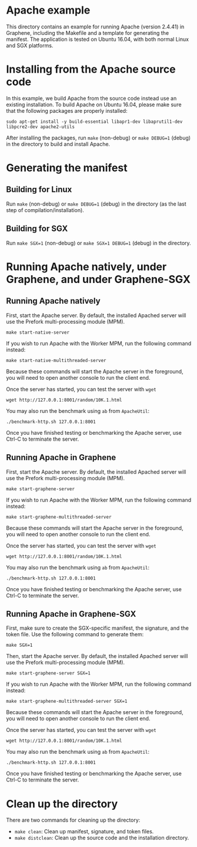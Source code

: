 # Apache example

This directory contains an example for running Apache (version 2.4.41)
in Graphene, including the Makefile and a template for generating the manifest.
The application is tested on Ubuntu 16.04, with both normal Linux and SGX
platforms.

# Installing from the Apache source code

In this example, we build Apache from the source code instead use an existing
installation. To build Apache on Ubuntu 16.04, please make sure that the
following packages are properly installed:

    sudo apt-get install -y build-essential libapr1-dev libaprutil1-dev libpcre2-dev apache2-utils

After installing the packages, run `make` (non-debug) or `make DEBUG=1` (debug)
in the directory to build and install Apache.

# Generating the manifest

## Building for Linux

Run `make` (non-debug) or `make DEBUG=1` (debug) in the directory (as the last
step of compilation/installation).

## Building for SGX

Run `make SGX=1` (non-debug) or `make SGX=1 DEBUG=1` (debug) in the directory.

# Running Apache natively, under Graphene, and under Graphene-SGX

## Running Apache natively

First, start the Apache server. By default, the installed Apached server will
use the Prefork multi-processing module (MPM).

    make start-native-server

If you wish to run Apache with the Worker MPM, run the following command
instead:

    make start-native-multithreaded-server

Because these commands will start the Apache server in the foreground, you will
need to open another console to run the client end.

Once the server has started, you can test the server with `wget`

    wget http://127.0.0.1:8001/random/10K.1.html

You may also run the benchmark using `ab` from `ApacheUtil`:

    ./benchmark-http.sh 127.0.0.1:8001

Once you have finished testing or benchmarking the Apache server, use Ctrl-C to
terminate the server.

## Running Apache in Graphene

First, start the Apache server. By default, the installed Apached server will
use the Prefork multi-processing module (MPM).

    make start-graphene-server

If you wish to run Apache with the Worker MPM, run the following command
instead:

    make start-graphene-multithreaded-server

Because these commands will start the Apache server in the foreground, you will
need to open another console to run the client end.

Once the server has started, you can test the server with `wget`

    wget http://127.0.0.1:8001/random/10K.1.html

You may also run the benchmark using `ab` from `ApacheUtil`:

    ./benchmark-http.sh 127.0.0.1:8001

Once you have finished testing or benchmarking the Apache server, use Ctrl-C to
terminate the server.

## Running Apache in Graphene-SGX

First, make sure to create the SGX-specific manifest, the signature, and the
token file. Use the following command to generate them:

    make SGX=1

Then, start the Apache server. By default, the installed Apached server will
use the Prefork multi-processing module (MPM).

    make start-graphene-server SGX=1

If you wish to run Apache with the Worker MPM, run the following command
instead:

    make start-graphene-multithreaded-server SGX=1

Because these commands will start the Apache server in the foreground, you will
need to open another console to run the client end.

Once the server has started, you can test the server with `wget`

    wget http://127.0.0.1:8001/random/10K.1.html

You may also run the benchmark using `ab` from `ApacheUtil`:

    ./benchmark-http.sh 127.0.0.1:8001

Once you have finished testing or benchmarking the Apache server, use Ctrl-C to
terminate the server.

# Clean up the directory

There are two commands for cleaning up the directory:

* `make clean`: Clean up manifest, signature, and token files.
* `make distclean`: Clean up the source code and the installation directory.
